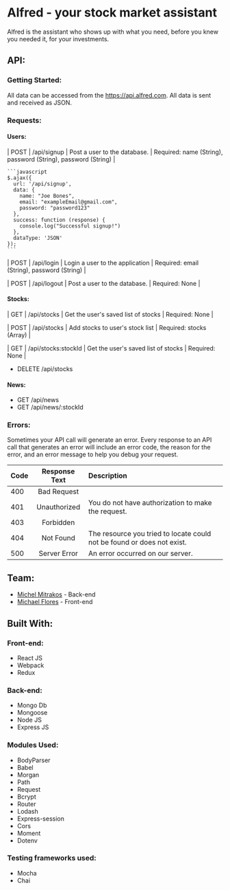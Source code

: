 # Alfred - your stock market assistant
Alfred is the assistant who shows up with what you need, before you knew you needed it, for your investments.

## API:
### Getting Started:
All data can be accessed from the https://api.alfred.com. All data is sent and received as JSON.

### Requests:
#### Users:
| POST   | /api/signup   | Post a user to the database.    | Required: name (String), password (String), password (String)     |

    ```javascript
    $.ajax({
      url: '/api/signup',
      data: {
        name: "Joe Bones",
        email: "exampleEmail@gmail.com",
        password: "password123"
      },
      success: function (response) {
        console.log("Successful signup!")
      },
      dataType: 'JSON'
    });
    ```

| POST   | /api/login    | Login a user to the application       | Required: email (String), password (String)                     |

| POST   | /api/logout   | Post a user to the database.          | Required: None                                                  |

#### Stocks:
| GET   | /api/stocks    | Get the user's saved list of stocks   | Required: None                                                  |

| POST   | /api/stocks    | Add stocks to user's stock list      | Required: stocks (Array)                                        |

| GET   | /api/stocks:stockId    | Get the user's saved list of stocks   | Required: None                                          |
- DELETE /api/stocks

#### News:
- GET /api/news
- GET /api/news/:stockId

### Errors:
Sometimes your API call will generate an error. Every response to an API call that generates an error will include an error code, the reason for the error, and an error message to help you debug your request.

| Code  | Response Text   | Description                                                            |
| ----- |:---------------:| :----------------------------------------------------------------------|
| 400   | Bad Request     |                                                                        |
| 401   | Unauthorized    | You do not have authorization to make the request.                     |
| 403   | Forbidden       |                                                                        |
| 404   | Not Found       | The resource you tried to locate could not be found or does not exist. |
| 500   | Server Error    | An error occurred on our server.                                       |


## Team:
- [Michel Mitrakos](https://www.michaelmitrakos.com) - Back-end
- [Michael Flores](https://www.twitter.com/mike_flores23) - Front-end

## Built With:
### Front-end:
- React JS
- Webpack
- Redux

### Back-end:
- Mongo Db
- Mongoose
- Node JS
- Express JS

### Modules Used:
- BodyParser
- Babel
- Morgan
- Path
- Request
- Bcrypt
- Router
- Lodash
- Express-session
- Cors
- Moment
- Dotenv

### Testing frameworks used:
- Mocha
- Chai
